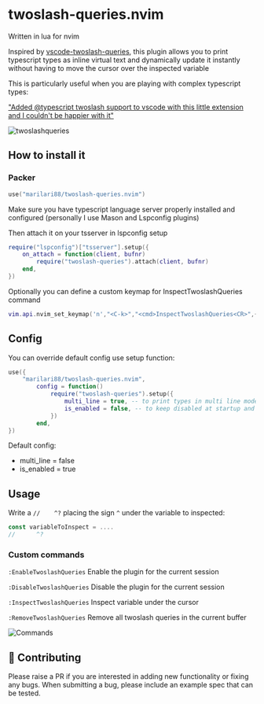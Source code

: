 # twoslash-queries.nvim
Written in lua for nvim

Inspired by [vscode-twoslash-queries](https://github.com/orta/vscode-twoslash-queries), this plugin allows you to print typescript types as inline virtual text and dynamically update it instantly without having to move the cursor over the inspected variable

This is particularly useful when you are playing with complex typescript types:

["Added 
@typescript
 twoslash support to vscode with this little extension and I couldn't be happier with it"](https://twitter.com/tannerlinsley/status/1564254580715560960?s=20&t=E0Ap8W6vsFZhHyZFYlt_5w)

![twoslashqueries](https://user-images.githubusercontent.com/32909388/204164892-3c1444d3-8f2d-4c6d-8c1a-b812f1e4c657.gif)

## How to install it

### Packer
```lua
use("marilari88/twoslash-queries.nvim")
```

Make sure you have typescript language server properly installed and configured (personally I use Mason and Lspconfig plugins)

Then attach it on your tsserver in lspconfig setup
```lua
require("lspconfig")["tsserver"].setup({
	on_attach = function(client, bufnr)
		require("twoslash-queries").attach(client, bufnr)
	end,
})
```

Optionally you can define a custom keymap for InspectTwoslashQueries command
```lua
vim.api.nvim_set_keymap('n',"<C-k>","<cmd>InspectTwoslashQueries<CR>",{})
```
## Config
You can override default config use setup function:
```lua
use({
    "marilari88/twoslash-queries.nvim",			
		config = function()
			require("twoslash-queries").setup({
				multi_line = true, -- to print types in multi line mode
				is_enabled = false, -- to keep disabled at startup and enable it on request with the EnableTwoslashQueries command
			})
		end,
})
```
Default config:
 - multi_line = false
 - is_enabled = true

## Usage
Write a `//    ^?` placing the sign `^` under the variable to inspected:
```typescript
const variableToInspect = ....
//      ^?
```

### Custom commands
`:EnableTwoslashQueries` Enable the plugin for the current session

`:DisableTwoslashQueries` Disable the plugin for the current session

`:InspectTwoslashQueries` Inspect variable under the cursor

`:RemoveTwoslashQueries` Remove all twoslash queries in the current buffer

![Commands](https://user-images.githubusercontent.com/32909388/204667598-5faa0b88-55af-4841-941d-6db79cfff013.gif)


## :gift: Contributing

Please raise a PR if you are interested in adding new functionality or fixing any bugs. When submitting a bug, please include an example spec that can be tested.
